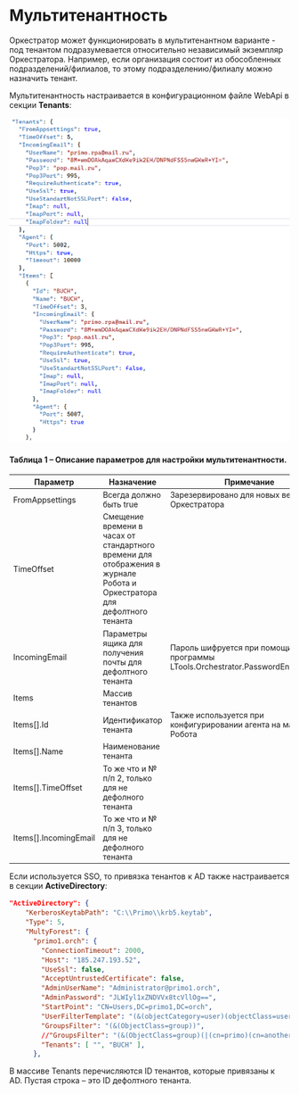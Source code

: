 # Мультитенантность
Оркестратор может функционировать в мультитенантном варианте - под тенантом подразумевается относительно независимый экземпляр Оркестратора. Например, если организация состоит из обособленных подразделений/филиалов, то этому подразделению/филиалу можно назначить тенант.

Мультитенантность настраивается в конфигурационном файле WebApi в секции **Tenants**:

![](<../../.gitbook/assets/tenants-config.png>) 

#### Таблица 1 – Описание параметров для настройки мультитенантности.

| Параметр | Назначение | Примечание |
| -------- | ---------- | ---------- |
| FromAppsettings | Всегда должно быть true | Зарезервировано для новых версий Оркестратора |
| TimeOffset | Смещение времени в часах от стандартного времени для отображения в журнале Робота и Оркестратора для дефолтного тенанта |   |
| IncomingEmail | Параметры ящика для получения почты для дефолтного тенанта  | Пароль шифруется при помощи программы LTools.Orchestrator.PasswordEncriptor.exe  |
| Items      | Массив тенантов |   |
| Items[].Id | Идентификатор тенанта  | Также используется при конфигурировании агента на машине Робота  |
| Items[].Name | Наименование тенанта |   |
| Items[].TimeOffset | То же что и № п/п 2, только для не дефолного тенанта |   |
| Items[].IncomingEmail | То же что и № п/п 3, только для не дефолного тенанта |   |

Если используется SSO, то привязка тенантов к AD также настраивается в секции **ActiveDirectory**:

```json
"ActiveDirectory": {
    "KerberosKeytabPath": "C:\\Primo\\krb5.keytab",
    "Type": 5,
    "MultyForest": {
      "primo1.orch": {
        "ConnectionTimeout": 2000,
        "Host": "185.247.193.52",
        "UseSsl": false,
        "AcceptUntrustedCertificate": false,
        "AdminUserName": "Administrator@primo1.orch",
        "AdminPassword": "JLWIyl1xZNDVVx8tcVllOg==",
        "StartPoint": "CN=Users,DC=primo1,DC=orch",
        "UserFilterTemplate": "(&(objectCategory=user)(objectClass=user)(userPrincipalName={0}))",
        "GroupsFilter": "(&(ObjectClass=group))",
        //"GroupsFilter": "(&(ObjectClass=group)(|(cn=primo)(cn=another)))",
        "Tenants": [ "", "BUCH" ],
      },
```

В массиве Tenants перечисляются ID тенантов, которые привязаны к AD. Пустая строка – это ID дефолтного тенанта.


		
	
		
	
	
	

